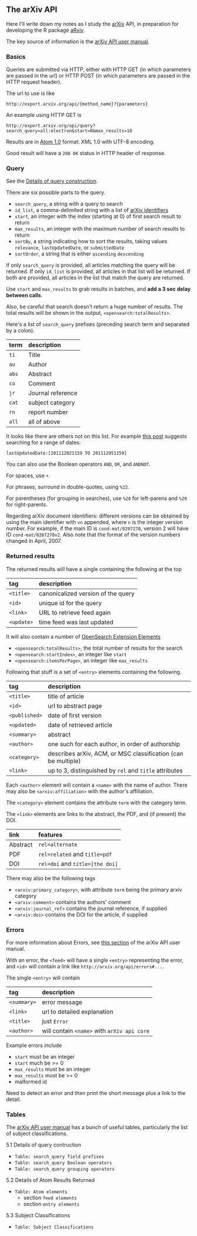 
## The arXiv API

Here I'll write down my notes as I study the [arXiv](http://arxiv.org)
API, in preparation for developing the R package
[aRxiv](https://github.com/ropensci/aRxiv).

The key source of information is the
[arXiv API user manual](http://arxiv.org/help/api/user-manual).

### Basics

Queries are submitted via HTTP, either with HTTP GET (in which
parameters are passed in the url) or HTTP POST (in which parameters
are passed in the HTTP request header).

The url to use is like

    http://export.arxiv.org/api/{method_name}?{parameters}

An example using HTTP GET is

    http://export.arxiv.org/api/query?search_query=all:electron&start=0&max_results=10
    
Results are in [Atom 1.0](http://www.ietf.org/rfc/rfc4287.txt) format:
XML 1.0 with UTF-8 encoding.

Good result will have a `200 OK` status in HTTP header of response.

### Query

See the
[Details of query construction](http://arxiv.org/help/api/user-manual#query_details).

There are six possible parts to the query.

- `search_query`, a string with a query to search
- `id_list`, a comma-delimited string with a list of
   [arXiv identifiers](http://arxiv.org/help/arxiv_identifier)
- `start`, an integer with the index (starting at 0) of first search result
   to return
- `max_results`, an integer with the maximum number of search results
  to return
- `sortBy`, a string indicating how to sort the results, taking values
  `relevance`, `lastUpdatedDate`, or `submittedDate`
- `sortOrder`, a string that is either `ascending` `descending`

If only `search_query` is provided, all articles matching the query
will be returned. If only `id_list` is provided, all articles in that
list will be returned. If both are provided, all articles in the list
that match the query are returned.

Use `start` and `max_results` to grab results in batches, and **add a
3 sec delay between calls**.

Also, be careful that search doesn't return a huge number of results.
The total results will be shown in the output, `<opensearch:totalResults>`.

Here's a list of `search_query` prefixes (preceding search term and
separated by a colon).

term  | description
:-----|:-----------
`ti`  | Title
`au`  | Author
`abs` | Abstract
`co`  | Comment
`jr`  | Journal reference
`cat` | subject category
`rn`  | report number
`all` | all of above

It looks like there are others not on this list. For example
[this post](https://groups.google.com/forum/#!topic/arxiv-api/I95YLIPesSE)
suggests searching for a range of dates:

    lastUpdatedDate:[201112021159 TO 201112051159]    

You can also use the Boolean operators `AND`, `OR`, and `ANDNOT`.

For spaces, use `+`.

For phrases, surround in double-quotes, using `%22`.

For parentheses (for grouping in searches), use `%28` for left-parens
and `%29` for right-parents.

Regarding arXiv document identifiers: different versions can be
obtained by using the main identifier with `vn` appended, where `n` is
the integer version number.  For example, if the main ID is
`cond-mat/0207270`, version 2 will have ID `cond-mat/0207270v2`.
Also note that the format of the version numbers changed in April,
2007.


### Returned results

The returned results will have a single <feed> containing the
following at the top

  tag      | description
:----------|:-----------
`<title>`  | canonicalized version of the query
`<id>`     | unique id for the query
`<link>`   | URL to retrieve feed again
`<update>` | time feed was last updated

It will also contain a number of 
[OpenSearch Extension Elements](http://a9.com/-/spec/opensearch/1.1/)

- `<opensearch:totalResults>`, the total number of results for the search
- `<opensearch:startIndex>`, an integer like `start`
- `<opensearch:itemsPerPage>`, an integer like `max_results`


Following that stuff is a set of `<entry>` elements containing the
following.

  tag         | description
:-------------|:-----------
`<title>`     | title of article
`<id>`        | url to abstract page
`<published>` | date of first version
`<updated>`   | date of retrieved article
`<summary>`   | abstract
`<author>`    | one such for each author, in order of authorship
`<category>`  | describes arXiv, ACM, or MSC classification (can be multiple)
`<link>`      | up to 3, distinguished by `rel` and `title` attributes


Each `<author>` element will contain a `<name>` with the name of
author. There may also be `<arxiv:affiliation>` with the author's
affiliation.

The `<category>` element contains the attribute `term` with the
category term.

The `<link>` elements are links to the abstract, the PDF, and (if
present) the DOI.

link     | features
:--------|:--------
Abstract | `rel=alternate`
PDF      | `rel=related` and `title=pdf`
DOI      | `rel=doi` and `title=[the doi]`


There may also be the following tags

- `<arxiv:primary_category>`, with attribute `term` being the primary
  arxiv category
- `<arxiv:comment>` contains the authors' comment
- `<arxiv:journal_ref>` contains the journal reference, if supplied
- `<arxiv:doi>` contains the DOI for the article, if supplied


### Errors

For more information about Errors, see
[this section](http://arxiv.org/help/api/user-manual#errors) of the
arXiv API user manual.

With an error, the `<feed>` will have a single `<entry>` representing the
error, and `<id>` will contain a link like `http://arxiv.org/api/errors#...`.

The single `<entry>` will contain

   tag      | description
:-----------|:-----------
`<summary>` | error message
`<link>`    | url to detailed explanation
`<title>`   | just `Error`
`<author>`  | will contain `<name>` with `arXiv api core`

Example errors include
- `start` must be an integer
- `start` much be >= 0
- `max_results` must be an integer
- `max_results` must be >= 0
- malformed id

Need to detect an error and then print the short message plus a link
to the detail.



### Tables

The [arXiv API user manual](http://arxiv.org/help/api/user-manual) has
a bunch of useful tables, particularly the list of subject
classifications.

5.1 Details of query contruction
- `Table: search_query field prefixes`
- `Table: search_query Boolean operators`
- `Table: search_query grouping operators`

5.2 Details of Atom Results Returned
- `Table: Atom elements`
  - section `feed elements`
  - section `entry elements`


5.3 Subject Classifications
- `Table: Subject Classifications`




<!-- the following to make it look nicer -->
<link href="https://www.biostat.wisc.edu/~kbroman/markdown.css" rel="stylesheet"></link>
<link href="https://www.biostat.wisc.edu/~kbroman/markdown_modified.css" rel="stylesheet"></link>
